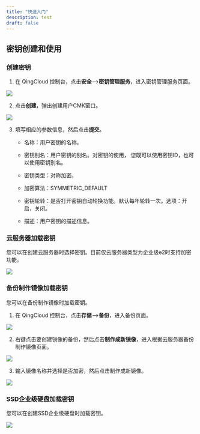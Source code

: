 ```yaml
---
title: "快速入门"
description: test
draft: false
---
```




## 密钥创建和使用
### 创建密钥

1. 在 QingCloud 控制台，点击**安全**-->**密钥管理服务**，进入密钥管理服务页面。

![](../../_images/kms_1.png)

2. 点击**创建**，弹出创建用户CMK窗口。

![](../../_images/create_cmk.png)

3. 填写相应的参数信息，然后点击**提交**。

   - 名称：用户密钥的名称。

   - 密钥别名：用户密钥的别名。对密钥的使用， 您既可以使用密钥ID，也可以使用密钥别名。

   - 密钥类型：对称加密。

   - 加密算法：SYMMETRIC_DEFAULT

   - 密钥轮转：是否打开密钥自动轮换功能。默认每年轮转一次。选项：开启，关闭。

   - 描述：用户密钥的描述信息。

### 云服务器加载密钥

您可以在创建云服务器时选择密钥。目前仅云服务器类型为企业级e2时支持加密功能。

![](../../_images/create_intance_1.png)

### 备份制作镜像加载密钥

您可以在备份制作镜像时加载密钥。

1. 在 QingCloud 控制台，点击**存储**-->**备份**，进入备份页面。

![](../../_images/backup_list.png)

2. 右键点击要创建镜像的备份，然后点击**制作成新镜像**，进入根据云服务器备份制作镜像页面。

![](../../_images/create_image_1.png)

3. 输入镜像名称并选择是否加密，然后点击制作成新镜像。

![](../../_images/create_image_2.png)

### SSD企业级硬盘加载密钥

您可以在创建SSD企业级硬盘时加载密钥。

![](../../_images/create_disk_key.png)

